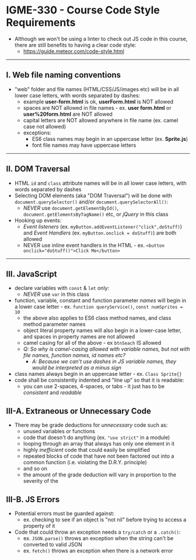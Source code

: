 # IGME-330 - Course Code Style Requirements

- Although we won't be using a linter to check out JS code in this course, there are still benefits to having a clear code style:
  - https://guide.meteor.com/code-style.html

<hr>

## I. Web file naming conventions

- "web" folder and file names (HTML/CSS/JS/images etc) will be in all lower case letters, with words separated by dashes:
  - example **user-form.html** is ok, **userForm.html** is NOT allowed
  - spaces are NOT allowed in file names - ex. **user form.html** or **user%20form.html** are NOT allowed
  - capital letters are NOT allowed anywhere in file name (ex. camel case not allowed)
  - exceptions:
    - ES6 class names may begin in an uppercase letter (ex. **Sprite.js**)
    - font file names may have uppercase letters
    
<hr>

## II. DOM Traversal

- HTML `id` and `class` attribute names will be in all lower case letters, with words separated by dashes
- Selecting DOM elements (aka "DOM Traversal") will be done with `document.querySelector()` and/or `document.querySelectorAll()`:
  - *NEVER* use `document.getElementById()`, `document.getElementsByTagName()` etc, or *jQuery* in this class
- Hooking up events:
  - *Event listeners* (ex. `myButton.addEventListener("click",doStuff)`) and *Event Handlers* (ex. `myButton.onclick = doStuff)`) are both allowed
  - NEVER use inline event handlers in the HTML - ex. `<button onclick="doStuff()">Click Me</button>`

<hr>

## III. JavaScript

- declare variables with `const` & `let` only:
  - *NEVER* use `var` in this class
- function, variable, constant and function parameter *names* will begin in a lower case letter - ex. `function queryService()`, `const numSprites = 10`
  - the above also applies to ES6 class method names, and class method parameter names
  - object literal property names will also begin in a lower-case letter, and spaces in property names are not allowed
  - camel casing for all of the above - ex `btnSeach` IS allowed
  - *Q: So why is camel-casing allowed with variable names, but not with file names, function names, id names etc?*
    - *A: Because we can't use dashes in JS variable names, they would be interpreted as a minus sign*
- class names always begin in an uppercase letter - ex. `Class Sprite{}`
- code shall be consistently indented and "line up" so that it is readable:
  - you can use 2-spaces, 4-spaces, or tabs - it just has to be  *consistent* and *readable*

## III-A. Extraneous or Unnecessary Code

- There may be grade deductions for *unnecessary* code such as:
  - unused variables or functions
  - code that doesn't do anything (ex. `"use strict"` in a module)
  - looping through an array that always has only one element in it
  - highly *inefficient* code that could easily be simplified
  - repeated blocks of code that have not been factored out into a common function (i.e. violating the D.R.Y. principle)
  - and so on
  - the amount of the grade deduction will vary in proportion to the severity of the 


## III-B. JS Errors
- Potential errors must be guarded against:
  - ex. checking to see if an object is "not nil" before trying to access a property of it
- Code that could throw an exception needs a `try/catch` or a `.catch()`:
  - ex. `JSON.parse()` throws an exception when the string can't be converted to valid JSON
  - ex. `fetch()` throws an exception when there is a network error
